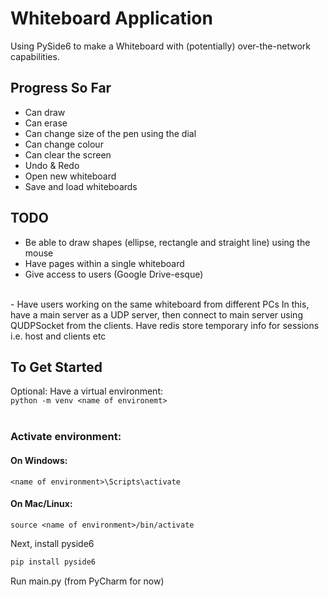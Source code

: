 # Whiteboard Application
Using PySide6 to make a Whiteboard with (potentially) over-the-network capabilities.

## Progress So Far
- Can draw
- Can erase
- Can change size of the pen using the dial
- Can change colour
- Can clear the screen
- Undo & Redo
- Open new whiteboard
- Save and load whiteboards

## TODO
- Be able to draw shapes (ellipse, rectangle and straight line) using the mouse
- Have pages within a single whiteboard
- Give access to users (Google Drive-esque)
<br>
- Have users working on the same whiteboard from different PCs
  In this, have a main server as a UDP server, then connect to main server using QUDPSocket from the clients.
  Have redis store temporary info for sessions i.e. host and clients etc

## To Get Started
Optional: Have a virtual environment: <br> `python -m venv <name of environemt>` <br><br>
### Activate environment: <br>
#### On Windows:
`<name of environment>\Scripts\activate`

#### On Mac/Linux:
`source <name of environment>/bin/activate`

Next, install pyside6
```python
pip install pyside6
```

Run main.py (from PyCharm for now)
